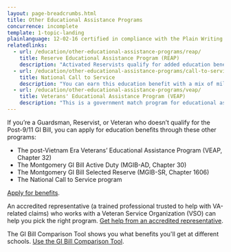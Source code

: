 ```yaml
---
layout: page-breadcrumbs.html
title: Other Educational Assistance Programs
concurrence: incomplete
template: 1-topic-landing
plainlanguage: 12-02-16 certified in compliance with the Plain Writing Act
relatedlinks:
  - url: /education/other-educational-assistance-programs/reap/
    title: Reserve Educational Assistance Program (REAP)
    description: "Activated Reservists qualify for added education benefits."
  - url: /education/other-educational-assistance-programs/call-to-service/
    title: National Call to Service
    description: "You can earn this education benefit with a mix of military and civilian service."
  - url: /education/other-educational-assistance-programs/veap/
    title: Veterans' Educational Assistance Program (VEAP)
    description: "This is a government match program for educational assistance."
---
```


If you’re a Guardsman, Reservist, or Veteran who doesn’t qualify for the Post-9/11 GI Bill, you can apply for education benefits through these other programs:
- The post-Vietnam Era Veterans’ Educational Assistance Program (VEAP, Chapter 32)
- The Montgomery GI Bill Active Duty (MGIB-AD, Chapter 30)
- The Montgomery GI Bill Selected Reserve (MGIB-SR, Chapter 1606)
- The National Call to Service program

[Apply for benefits](/education/apply-for-education-benefits/).

An accredited representative (a trained professional trusted to help with VA-related claims) who works with a Veteran Service Organization (VSO) can help you pick the right program. [Get help from an accredited representative](https://www.va.gov/ogc/apps/accreditation/index.asp).

The GI Bill Comparison Tool shows you what benefits you'll get at different schools. [Use the GI Bill Comparison Tool](https://www.vets.gov/gi-bill-comparison-tool).
